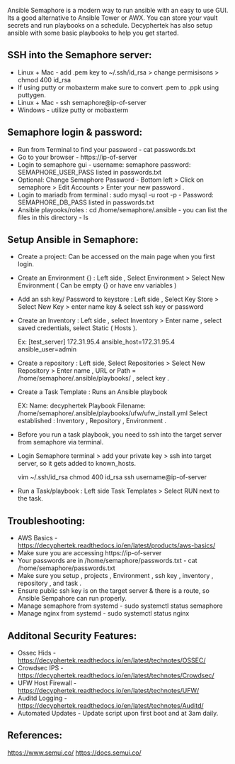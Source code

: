 Ansible Semaphore is a modern way to run ansible with an easy to use GUI. Its a good alternative to Ansible Tower
or AWX. You can store your vault secrets and run playbooks on a schedule. Decyphertek has also setup ansible with 
some basic playbooks to help you get started. 

SSH into the Semaphore server:
------------------------------

* Linux + Mac - add .pem key to ~/.ssh/id_rsa > change permisisons > chmod 400 id_rsa
* If using putty or mobaxterm make sure to convert .pem to .ppk using puttygen.
* Linux + Mac - ssh semaphore@ip-of-server
* Windows - utilize putty or mobaxterm

Semaphore login & password:
------------------------------

* Run from Terminal to find your password - cat passwords.txt
* Go to your browser - https://ip-of-server
* Login to semaphore gui - username: semaphore password: SEMAPHORE_USER_PASS listed in passwords.txt
* Optional: Change Semaphore Password - Bottom left > Click on semaphore > Edit Accounts > Enter your new password . 
* Login to mariadb from terminal : sudo mysql -u root -p  - Password: SEMAPHORE_DB_PASS listed in passwords.txt
* Ansible playooks/roles : cd /home/semaphore/.ansible - you can list the files in this directory - ls 

Setup Ansible in Semaphore: 
---------------------------

* Create a project:  Can be accessed on the main page when you first login.
* Create an Environment {} : Left side , Select Environment > Select New Environment ( Can be empty {} or have env variables )
* Add an ssh key/ Password to keystore : Left side , Select Key Store > Select New Key > enter name key & select ssh key or password
* Create an Inventory : Left side , select Inventory > Enter name , select saved credentials, select Static ( Hosts ).

    Ex:
    [test_server]
    172.31.95.4 ansible_host=172.31.95.4 ansible_user=admin

* Create a repository : Left side, Select Repositories > Select New Repository > Enter name , URL or Path = /home/semaphore/.ansible/playbooks/ , select key . 
* Create a Task Template : Runs an Ansible playbook

    EX:
    Name: decyphertek
    Playbook Filename: /home/semaphore/.ansible/playbooks/ufw/ufw_install.yml
    Select established : Inventory , Repository , Environment . 

* Before you run a task playbook, you need to ssh into the target server from semaphore via terminal. 
* Login Semaphore terminal > add your private key > ssh into target server, so it gets added to known_hosts.

    vim ~/.ssh/id_rsa 
    chmod 400 id_rsa 
    ssh username@ip-of-server

* Run a Task/playbook : Left side Task Templates > Select RUN next to the task.


Troubleshooting:
-----------------

* AWS Basics - https://decyphertek.readthedocs.io/en/latest/products/aws-basics/
* Make sure you are accessing https://ip-of-server
* Your passwords are in /home/semaphore/passwords.txt - cat /home/semaphore/passwords.txt
* Make sure you setup , projects , Environment , ssh key , inventory , repository , and task . 
* Ensure public ssh key is on the target server & there is a route, so Ansible Sempahore can run properly.
* Manage semaphore from systemd - sudo systemctl status semaphore
* Manage nginx from systemd - sudo systemctl status nginx

Additonal Security Features:
----------------------------

* Ossec Hids - https://decyphertek.readthedocs.io/en/latest/technotes/OSSEC/
* Crowdsec IPS - https://decyphertek.readthedocs.io/en/latest/technotes/Crowdsec/
* UFW Host Firewall - https://decyphertek.readthedocs.io/en/latest/technotes/UFW/
* Auditd Logging - https://decyphertek.readthedocs.io/en/latest/technotes/Auditd/
* Automated Updates - Update script upon first boot and at 3am daily.

References:
------------

https://www.semui.co/
https://docs.semui.co/